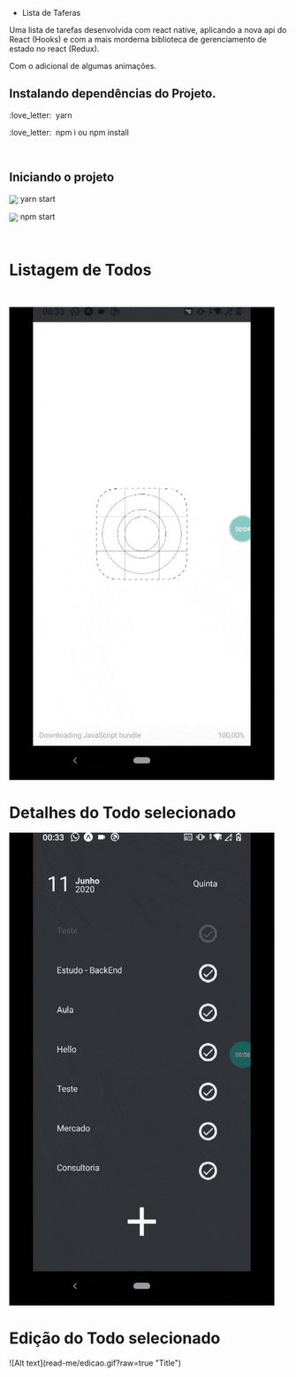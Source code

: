 - Lista de Taferas 

Uma lista de tarefas desenvolvida com react native, aplicando a nova api do React (Hooks) e com a mais morderna biblioteca de gerenciamento de estado no react (Redux).

Com o adicional de algumas animações.
<br/>
<h2>Instalando dependências do Projeto.</h2>
<p>:love_letter:&nbsp yarn</p>
<p>:love_letter:&nbsp npm i ou npm install</p>
<br/>
<h2>Iniciando o projeto</h2>
<p><img align="center" width="50" heigth="50" src="https://ik.imagekit.io/jbqhfxwn5t/67b2a9ba5e85822f237caae92111e938_PdQzdLmdkJ.gif"> yarn start</p>
<p><img align="center" width="50" heigth="50" src="https://ik.imagekit.io/jbqhfxwn5t/67b2a9ba5e85822f237caae92111e938_PdQzdLmdkJ.gif"> npm start</p>
<br/>
<h1>Listagem de Todos</h1> <br/>

![Alt text](read-me/list.gif?raw=true "Title")

<h1>Detalhes do Todo selecionado</h1

 ![Alt text](read-me/detalhes.gif?raw=true "Title")

<h1>Edição do Todo selecionado</h1 <br/>
![Alt text](read-me/edicao.gif?raw=true "Title")
